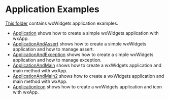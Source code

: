 # Application Examples

[This folder](.) contains wxWidgets application examples.

* [Application](Application/README.md) shows how to create a simple wxWidgets application with wxApp.
* [ApplicationAndAssert](ApplicationAndAssert/README.md) shows how to create a simple wxWidgets application and how to manage assert.
* [ApplicationAndException](ApplicationAndException/README.md) shows how to create a simple wxWidgets application and how to manage exception.
* [ApplicationAndMain](ApplicationAndMain/README.md) shows how to create a wxWidgets application and main method with wxApp.
* [ApplicationAndMain2](ApplicationAndMain2/README.md) shows how to create a wxWidgets application and main method with wxApp.
* [ApplicationIcon](ApplicationIcon/README.md) shows how to create a wxWidgets application and icon with wxApp.
